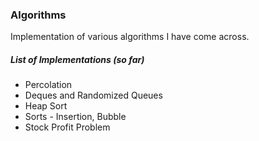### Algorithms
Implementation of various algorithms I have come across.


##### List of Implementations (so far)

* Percolation
* Deques and Randomized Queues
* Heap Sort
* Sorts - Insertion, Bubble
* Stock Profit Problem